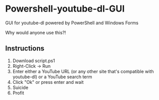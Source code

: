 # Powershell-youtube-dl-GUI
GUI for youtube-dl powered by PowerShell and Windows Forms

Why would anyone use this?!

## Instructions
1. Download script.ps1
1. Right-Click -> Run
1. Enter either a YouTube URL (or any other site that's compatible with youtube-dl) or a YouTube search term
1. Click "Ok" or press enter and wait
1. Suicide
1. Profit
